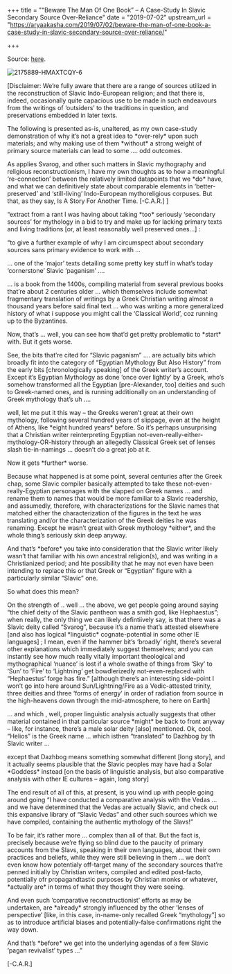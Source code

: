 +++
title = "“Beware The Man Of One Book” – A Case-Study In Slavic Secondary Source Over-Reliance"
date = "2019-07-02"
upstream_url = "https://aryaakasha.com/2019/07/02/beware-the-man-of-one-book-a-case-study-in-slavic-secondary-source-over-reliance/"

+++

Source: [here](https://aryaakasha.com/2019/07/02/beware-the-man-of-one-book-a-case-study-in-slavic-secondary-source-over-reliance/).



![2175889-HMAXTCQY-6](https://aryaakasha.files.wordpress.com/2019/07/2175889-hmaxtcqy-6.jpg?w=676)

\[Disclaimer: We’re fully aware that there are a range of sources utilized in the reconstruction of Slavic Indo-European religion; and that there is, indeed, occasionally quite capacious use to be made in such endeavours from the writings of ‘outsiders’ to the traditions in question, and preservations embedded in later texts.



The following is presented as-is, unaltered, as my own case-study demonstration of why it’s not a great idea to \*over-rely\* upon such materials; and why making use of them \*without\* a strong weight of primary source materials can lead to some …. odd outcomes.



As applies Svarog, and other such matters in Slavic mythography and religious reconstructionism, I have my own thoughts as to how a meaningful ‘re-connection’ between the relatively limited datapoints that we \*do\* have, and what we can definitively state about comparable elements in ‘better-preserved’ and ‘still-living’ Indo-European mythoreligious corpuses. But that, as they say, Is A Story For Another Time. \[-C.A.R.\] \]



“extract from a rant I was having about taking \*too\* seriously ‘secondary sources’ for mythology in a bid to try and make up for lacking primary texts and living traditions \[or, at least reasonably well preserved ones…\] :



“to give a further example of why I am circumspect about secondary sources sans primary evidence to work with …



… one of the ‘major’ texts detailing some pretty key stuff in what’s today ‘cornerstone’ Slavic ‘paganism’ ….



… is a book from the 1400s, compiling material from several previous books that’re about 2 centuries older … which themselves include somewhat fragmentary translation of writings by a Greek Christian writing almost a thousand years before said final text … who was writing a more generalized history of what i suppose you might call the ‘Classical World’, coz running up to the Byzantines.



Now, that’s … well, you can see how that’d get pretty problematic to \*start\* with. But it gets worse.



See, the bits that’re cited for “Slavic paganism” …. are actually bits which broadly fit into the category of “Egyptian Mythology But Also History” from the early bits \[chronologically speaking\] of the Greek writer’s account. Except it’s Egyptian Mythology as done ‘once over lightly’ by a Greek, who’s somehow transformed all the Egyptian \[pre-Alexander, too\] deities and such to Greek-named ones, and is running additionally on an understanding of Greek mythology that’s uh ….

well, let me put it this way – the Greeks weren’t great at their own mythology, following several hundred years of slippage, even at the height of Athens, like \*eight hundred years\* before. So it’s perhaps unsurprising that a Christian writer reinterpreting Egyptian not-even-really-either-mythology-OR-history through an allegedly Classical Greek set of lenses slash tie-in-namings … doesn’t do a great job at it.



Now it gets \*further\* worse.



Because what happened is at some point, several centuries after the Greek chap, some Slavic compiler basically attempted to take these not-even-really-Egyptian personages with the slapped on Greek names … and rename them to names that would be more familiar to a Slavic readership, and assumedly, therefore, with characterizations for the Slavic names that matched either the characterization of the figures in the text he was translating and/or the characterization of the Greek deities he was renaming. Except he wasn’t great with Greek mythology \*either\*, and the whole thing’s seriously skin deep anyway.



And that’s \*before\* you take into consideration that the Slavic writer likely wasn’t that familiar with his own ancestral religion(s), and was writing in a Christianized period; and hte possibility that he may not even have been intending to replace this or that Greek or “Egyptian” figure with a particularly similar “Slavic” one.

So what does this mean?



On the strength of .. well … the above, we get people going around saying “the chief deity of the Slavic pantheon was a smith god, like Hephaestus”; when really, the only thing we can likely defintiively say, is that there was a Slavic deity called “Svarog”, because it’s a name that’s attested elsewhere \[and also has logical \*linguistic\* cognate-potential in some other IE languages\] ; I mean, even if the hammer bit’s ‘broadly’ right, there’s several other explanations which immediately suggest themselves; and you can instantly see how much really vitally important theological and mythographical ‘nuance’ is lost if a whole swathe of things from ‘Sky’ to ‘Sun’ to ‘Fire’ to ‘Lightning’ get bowdlerizedly not-even-replaced with “Hephaestus’ forge has fire.” \[although there’s an interesting side-point I won’t go into here around Sun/Lightning/Fire as a Vedic-attested trinity, three deities and three ‘forms of energy’ in order of radiation from source in the high-heavens down through the mid-atmosphere, to here on Earth\]



… and which , well, proper linguistic analysis actually suggests that other material contained in that particular source \*might\* be back to front anyway – like, for instance, there’s a male solar deity \[also\] mentioned. Ok, cool. “Helios” is the Greek name … which isthen “translated” to Dazhbog by th Slavic writer …

except that Dazhbog means something somewhat different \[long story\], and it actually seems plausible that the Slavic peoples may have had a Solar \*Goddess\* instead \[on the basis of linguistic analysis, but also comparative analysis with other IE cultures – again, long story\]



The end result of all of this, at present, is you wind up with people going around going “I have conducted a comparative analysis with the Vedas … and we have determined that the Vedas are actually Slavic, and check out this expansive library of “Slavic Vedas” and other such sources which we have compiled, containing the authentic mythology of the Slavs!”



To be fair, it’s rather more … complex than all of that. But the fact is, precisely because we’re flying so blind due to the paucity of primary accounts from the Slavs, speaking in their own languages, about their own practices and beliefs, while they were still believing in them … we don’t even know how potentialy off-target many of the secondary sources that’re penned initially by Christian writers, compiled and edited post-facto, potentially ofr propagandtastic purposes by Christian monks or whatever, \*actually are\* in terms of what they thought they were seeing.



And even such ‘comparative reconstructionist’ efforts as may be undertaken, are \*already\* strongly influenced by the other ‘lenses of perspective’ \[like, in this case, in-name-only recalled Greek “mythology”\] so as to introduce artificial biases and potentially-false confirmations right the way down.



And that’s \*before\* we get into the underlying agendas of a few Slavic ‘pagan revivalist’ types …”



\[-C.A.R.\]

